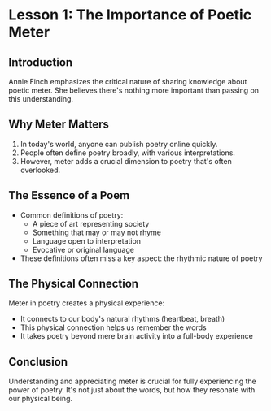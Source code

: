 # Lesson 1: The Importance of Poetic Meter

## Introduction

Annie Finch emphasizes the critical nature of sharing knowledge about poetic meter. She believes there's nothing more important than passing on this understanding.

## Why Meter Matters

1. In today's world, anyone can publish poetry online quickly.
2. People often define poetry broadly, with various interpretations.
3. However, meter adds a crucial dimension to poetry that's often overlooked.

## The Essence of a Poem

- Common definitions of poetry:
  - A piece of art representing society
  - Something that may or may not rhyme
  - Language open to interpretation
  - Evocative or original language
- These definitions often miss a key aspect: the rhythmic nature of poetry

## The Physical Connection

Meter in poetry creates a physical experience:
- It connects to our body's natural rhythms (heartbeat, breath)
- This physical connection helps us remember the words
- It takes poetry beyond mere brain activity into a full-body experience

## Conclusion

Understanding and appreciating meter is crucial for fully experiencing the power of poetry. It's not just about the words, but how they resonate with our physical being.

